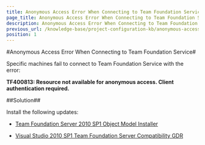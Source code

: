 ```yaml
---
title: Anonymous Access Error When Connecting to Team Foundation Service
page_title: Anonymous Access Error When Connecting to Team Foundation Service
description: Anonymous Access Error When Connecting to Team Foundation Service. Error message - Resource not available for anonymous access. Client authentication required.
previous_url: /knowledge-base/project-configuration-kb/anonymous-access-error-when-connectiong-to-team-foundation-service
position: 1
---
```

#Anonymous Access Error When Connecting to Team Foundation Service#

Specific machines fail to connect to Team Foundation Service with the error:

**TF400813: Resource not available for anonymous access. Client authentication required.**

##Solution##

Install the following updates:

* <a href="http://visualstudiogallery.msdn.microsoft.com/a37e19fb-3052-4fc9-bef7-4a4682069a75" target="_blank">Team Foundation Server 2010 SP1 Object Model Installer</a>

* <a href="http://www.microsoft.com/en-us/download/details.aspx?id=29082" target="_blank">Visual Studio 2010 SP1 Team Foundation Server Compatibility GDR</a>